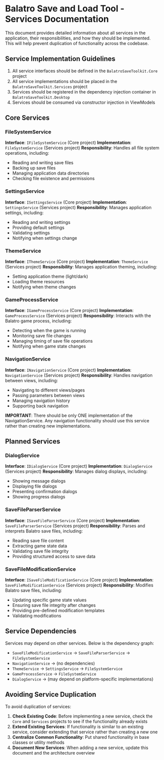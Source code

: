 # Balatro Save and Load Tool - Services Documentation

This document provides detailed information about all services in the application, their responsibilities, and how they should be implemented. This will help prevent duplication of functionality across the codebase.

## Service Implementation Guidelines

1. All service interfaces should be defined in the `BalatroSaveToolkit.Core` project
2. All service implementations should be placed in the `BalatroSaveToolkit.Services` project
3. Services should be registered in the dependency injection container in `BalatroSaveToolkit.Desktop`
4. Services should be consumed via constructor injection in ViewModels

## Core Services

### FileSystemService

**Interface**: `IFileSystemService` (Core project)
**Implementation**: `FileSystemService` (Services project)
**Responsibility**: Handles all file system operations, including:

- Reading and writing save files
- Backing up save files
- Managing application data directories
- Checking file existence and permissions

### SettingsService

**Interface**: `ISettingsService` (Core project)
**Implementation**: `SettingsService` (Services project)
**Responsibility**: Manages application settings, including:

- Reading and writing settings
- Providing default settings
- Validating settings
- Notifying when settings change

### ThemeService

**Interface**: `IThemeService` (Core project)
**Implementation**: `ThemeService` (Services project)
**Responsibility**: Manages application theming, including:

- Setting application theme (light/dark)
- Loading theme resources
- Notifying when theme changes

### GameProcessService

**Interface**: `IGameProcessService` (Core project)
**Implementation**: `GameProcessService` (Services project)
**Responsibility**: Interacts with the Balatro game process, including:

- Detecting when the game is running
- Monitoring save file changes
- Managing timing of save file operations
- Notifying when game state changes

### NavigationService

**Interface**: `INavigationService` (Core project)
**Implementation**: `NavigationService` (Services project)
**Responsibility**: Handles navigation between views, including:

- Navigating to different views/pages
- Passing parameters between views
- Managing navigation history
- Supporting back navigation

**IMPORTANT**: There should be only ONE implementation of the NavigationService. Any navigation functionality should use this service rather than creating new implementations.

## Planned Services

### DialogService

**Interface**: `IDialogService` (Core project)
**Implementation**: `DialogService` (Services project)
**Responsibility**: Manages dialog displays, including:

- Showing message dialogs
- Displaying file dialogs
- Presenting confirmation dialogs
- Showing progress dialogs

### SaveFileParserService

**Interface**: `ISaveFileParserService` (Core project)
**Implementation**: `SaveFileParserService` (Services project)
**Responsibility**: Parses and interprets Balatro save files, including:

- Reading save file content
- Extracting game state data
- Validating save file integrity
- Providing structured access to save data

### SaveFileModificationService

**Interface**: `ISaveFileModificationService` (Core project)
**Implementation**: `SaveFileModificationService` (Services project)
**Responsibility**: Modifies Balatro save files, including:

- Updating specific game state values
- Ensuring save file integrity after changes
- Providing pre-defined modification templates
- Validating modifications

## Service Dependencies

Services may depend on other services. Below is the dependency graph:

- `SaveFileModificationService` → `SaveFileParserService` → `FileSystemService`
- `NavigationService` → (no dependencies)
- `ThemeService` → `SettingsService` → `FileSystemService`
- `GameProcessService` → `FileSystemService`
- `DialogService` → (may depend on platform-specific implementations)

## Avoiding Service Duplication

To avoid duplication of services:

1. **Check Existing Code**: Before implementing a new service, check the `Core` and `Services` projects to see if the functionality already exists
2. **Extend Existing Services**: If functionality is similar to an existing service, consider extending that service rather than creating a new one
3. **Centralize Common Functionality**: Put shared functionality in base classes or utility methods
4. **Document New Services**: When adding a new service, update this document and the architecture overview
